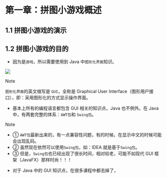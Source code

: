 # 第一章：拼图小游戏概述

## 1.1 拼图小游戏的演示







## 1.2 拼图小游戏的目的

* 因为是`游戏`，所以需要使用到 Java 中`图形化界面`知识。

![](./assets/image-20250413072158207.png)

> [!NOTE]
>
> `图形化界面`的英文缩写是 `GUI`，全称是 Graphical User Interface（图形用户接口），即：采用图形化的方式显示操作界面。

* 基本上所有的编程语言都包含 GUI 相关的知识点，Java 也不例外。在 Java 中，有两套完整的体系：`AWT包`和 `Swing包`。

> [!NOTE]
>
> * ① `AWT包`最新出来的，有一点兼容性问题，有的时候，在显示中文的时候可能会出现乱码。
> * ② 虽然现在依然可以使用`Swing包`，如：IDEA 就是基于`Swing包`。
> * ③ 但是，`Swing包`也已经出现了很长时间，相对较老，可能不如现代 GUI 框架（JavaFX）那样时尚！！！

* 对于 Java 中的 GUI 知识点，在很多课程中都去掉了，
